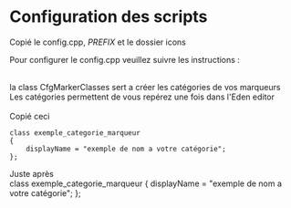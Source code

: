# Configuration des scripts

Copié le config.cpp, $PREFIX$ et le dossier icons

Pour configurer le config.cpp veuillez suivre les instructions :</br></br>

la class CfgMarkerClasses sert a créer les catégories de vos marqueurs</br>
Les catégories permettent de vous repérez une fois dans l'Eden editor</br></br>
Copié ceci

	class exemple_categorie_marqueur
	{
		displayName = "exemple de nom a votre catégorie";
	};

Juste après</br>
  class exemple_categorie_marqueur
	{
		displayName = "exemple de nom a votre catégorie";
	};

